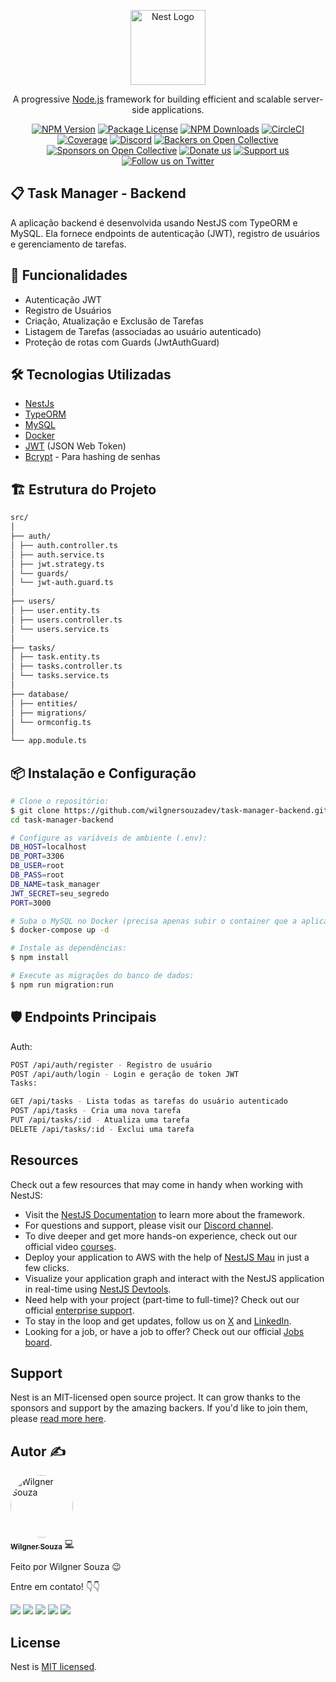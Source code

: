<p align="center">
  <a href="http://nestjs.com/" target="blank"><img src="https://nestjs.com/img/logo-small.svg" width="120" alt="Nest Logo" /></a>
</p>

[circleci-image]: https://img.shields.io/circleci/build/github/nestjs/nest/master?token=abc123def456
[circleci-url]: https://circleci.com/gh/nestjs/nest

  <p align="center">A progressive <a href="http://nodejs.org" target="_blank">Node.js</a> framework for building efficient and scalable server-side applications.</p>
    <p align="center">
<a href="https://www.npmjs.com/~nestjscore" target="_blank"><img src="https://img.shields.io/npm/v/@nestjs/core.svg" alt="NPM Version" /></a>
<a href="https://www.npmjs.com/~nestjscore" target="_blank"><img src="https://img.shields.io/npm/l/@nestjs/core.svg" alt="Package License" /></a>
<a href="https://www.npmjs.com/~nestjscore" target="_blank"><img src="https://img.shields.io/npm/dm/@nestjs/common.svg" alt="NPM Downloads" /></a>
<a href="https://circleci.com/gh/nestjs/nest" target="_blank"><img src="https://img.shields.io/circleci/build/github/nestjs/nest/master" alt="CircleCI" /></a>
<a href="https://coveralls.io/github/nestjs/nest?branch=master" target="_blank"><img src="https://coveralls.io/repos/github/nestjs/nest/badge.svg?branch=master#9" alt="Coverage" /></a>
<a href="https://discord.gg/G7Qnnhy" target="_blank"><img src="https://img.shields.io/badge/discord-online-brightgreen.svg" alt="Discord"/></a>
<a href="https://opencollective.com/nest#backer" target="_blank"><img src="https://opencollective.com/nest/backers/badge.svg" alt="Backers on Open Collective" /></a>
<a href="https://opencollective.com/nest#sponsor" target="_blank"><img src="https://opencollective.com/nest/sponsors/badge.svg" alt="Sponsors on Open Collective" /></a>
  <a href="https://paypal.me/kamilmysliwiec" target="_blank"><img src="https://img.shields.io/badge/Donate-PayPal-ff3f59.svg" alt="Donate us"/></a>
    <a href="https://opencollective.com/nest#sponsor"  target="_blank"><img src="https://img.shields.io/badge/Support%20us-Open%20Collective-41B883.svg" alt="Support us"></a>
  <a href="https://twitter.com/nestframework" target="_blank"><img src="https://img.shields.io/twitter/follow/nestframework.svg?style=social&label=Follow" alt="Follow us on Twitter"></a>
</p>
  <!--[![Backers on Open Collective](https://opencollective.com/nest/backers/badge.svg)](https://opencollective.com/nest#backer)
  [![Sponsors on Open Collective](https://opencollective.com/nest/sponsors/badge.svg)](https://opencollective.com/nest#sponsor)-->

## 📋 Task Manager - Backend

A aplicação backend é desenvolvida usando NestJS com TypeORM e MySQL. Ela fornece endpoints de autenticação (JWT), registro de usuários e gerenciamento de tarefas.

## 🚀 Funcionalidades

- Autenticação JWT
- Registro de Usuários
- Criação, Atualização e Exclusão de Tarefas
- Listagem de Tarefas (associadas ao usuário autenticado)
- Proteção de rotas com Guards (JwtAuthGuard)

## 🛠️ Tecnologias Utilizadas

- [NestJs](https://github.com/nestjs/nest)
- [TypeORM](https://docs.nestjs.com/recipes/sql-typeorm)
- [MySQL](https://dev.mysql.com/doc/)
- [Docker](https://docs.docker.com/?_gl=1*1sk8arg*_gcl_au*MTMyNTQxNDU4OS4xNzM2MjkzODA3*_ga*MTgyNDgwMzcwOC4xNzM2MjkzODA4*_ga_XJWPQMJYHQ*MTczNjI5MzgwNy4xLjEuMTczNjI5MzgwOC41OS4wLjA.)
- [JWT](https://jwt.io/) (JSON Web Token)
- [Bcrypt](https://www.npmjs.com/package/bcrypt) - Para hashing de senhas

## 🏗️ Estrutura do Projeto

```bash
src/
│
├── auth/
│ ├── auth.controller.ts
│ ├── auth.service.ts
│ ├── jwt.strategy.ts
│ └── guards/
│ └── jwt-auth.guard.ts
│
├── users/
│ ├── user.entity.ts
│ ├── users.controller.ts
│ └── users.service.ts
│
├── tasks/
│ ├── task.entity.ts
│ ├── tasks.controller.ts
│ └── tasks.service.ts
│
├── database/
│ ├── entities/
│ ├── migrations/
│ └── ormconfig.ts
│
└── app.module.ts
```

## 📦 Instalação e Configuração

```bash
# Clone o repositório:
$ git clone https://github.com/wilgnersouzadev/task-manager-backend.git
cd task-manager-backend
```

```bash
# Configure as variáveis de ambiente (.env):
DB_HOST=localhost
DB_PORT=3306
DB_USER=root
DB_PASS=root
DB_NAME=task_manager
JWT_SECRET=seu_segredo
PORT=3000
```

```bash
# Suba o MySQL no Docker (precisa apenas subir o container que a aplicação ja estará rodando no docker):
$ docker-compose up -d
```

```bash
# Instale as dependências:
$ npm install
```

```bash
# Execute as migrações do banco de dados:
$ npm run migration:run
```

## 🛡️ Endpoints Principais
Auth:
```bash
POST /api/auth/register - Registro de usuário
POST /api/auth/login - Login e geração de token JWT
Tasks:

GET /api/tasks - Lista todas as tarefas do usuário autenticado
POST /api/tasks - Cria uma nova tarefa
PUT /api/tasks/:id - Atualiza uma tarefa
DELETE /api/tasks/:id - Exclui uma tarefa
```

## Resources

Check out a few resources that may come in handy when working with NestJS:

- Visit the [NestJS Documentation](https://docs.nestjs.com) to learn more about the framework.
- For questions and support, please visit our [Discord channel](https://discord.gg/G7Qnnhy).
- To dive deeper and get more hands-on experience, check out our official video [courses](https://courses.nestjs.com/).
- Deploy your application to AWS with the help of [NestJS Mau](https://mau.nestjs.com) in just a few clicks.
- Visualize your application graph and interact with the NestJS application in real-time using [NestJS Devtools](https://devtools.nestjs.com).
- Need help with your project (part-time to full-time)? Check out our official [enterprise support](https://enterprise.nestjs.com).
- To stay in the loop and get updates, follow us on [X](https://x.com/nestframework) and [LinkedIn](https://linkedin.com/company/nestjs).
- Looking for a job, or have a job to offer? Check out our official [Jobs board](https://jobs.nestjs.com).

## Support

Nest is an MIT-licensed open source project. It can grow thanks to the sponsors and support by the amazing backers. If you'd like to join them, please [read more here](https://docs.nestjs.com/support).

## Autor ✍

<a href="https://www.linkedin.com/in/wilgner-souza-stw97/">
 <img style="border-radius: 50%;" src="https://avatars.githubusercontent.com/wilgnersouza" width="100px;" alt="Wilgner Souza"/>
 <br />
 <sub><b>Wilgner Souza</b></sub></a> <a href="https://www.linkedin.com/in/wilgner-souza-stw97/" title="Linkedin Wilgner">💻</a>

Feito por Wilgner Souza 😉 </br>

Entre em contato! 👇👇 </br>

<div>
  <a href="https://www.facebook.com/wilgner.souza.stw" target="_blank"><img src="https://img.shields.io/badge/Facebook-1877F2?style=for-the-badge&logo=facebook&logoColor=white" target="_blank"></a>
  <a href="https://www.instagram.com/showtimewill97/" target="_blank"><img src="https://img.shields.io/badge/-Instagram-b80750?style=for-the-badge&logo=instagram&logoColor=white" target="_blank"></a>
  <a href = "mailto:wilgner.showtime@gmail.com"><img src="https://img.shields.io/badge/-Gmail-e83f25?style=for-the-badge&logo=gmail&logoColor=white" target="_blank"></a>
  <a href="https://www.linkedin.com/in/wilgner-souza-stw97/" target="_blank"><img src="https://img.shields.io/badge/-LinkedIn-0a66c2?style=for-the-badge&logo=linkedin&logoColor=white" target="_blank"></a> 
    <a href="https://api.whatsapp.com/send?phone=5592992806495" target="_blank"><img src="https://img.shields.io/badge/WhatsApp-0aad47?style=for-the-badge&logo=whatsapp&logoColor=white" target="_blank"></a> 
</div>

## License

Nest is [MIT licensed](https://github.com/nestjs/nest/blob/master/LICENSE).
